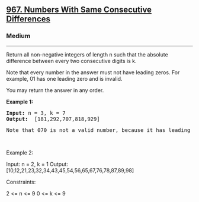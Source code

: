 
<h2><a href="https://leetcode.com/problems/numbers-with-same-consecutive-differences/">967. Numbers With Same Consecutive Differences</a></h2>
<h3>Medium</h3>
<hr>
<div><p>
  Return all non-negative integers of length n such that the absolute difference between every two consecutive digits is k.

Note that every number in the answer must not have leading zeros. For example, 01 has one leading zero and is invalid.

You may return the answer in any order.

 
</p>


<p><strong>Example 1:</strong></p>
<pre><strong>Input:</strong> n = 3, k = 7
<strong>Output:</strong>  [181,292,707,818,929]
<p>Note that 070 is not a valid number, because it has leading zeroes.</p>
</pre>

 
Example 2:

Input: n = 2, k = 1
Output: [10,12,21,23,32,34,43,45,54,56,65,67,76,78,87,89,98]
 

Constraints:

2 <= n <= 9
0 <= k <= 9

